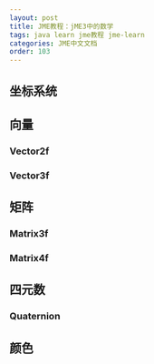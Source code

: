 ```yaml
---
layout: post
title: JME教程：jME3中的数学
tags: java learn jme教程 jme-learn
categories: JME中文文档
order: 103
---
```


## 坐标系统

## 向量

### Vector2f

### Vector3f

## 矩阵

### Matrix3f

### Matrix4f

## 四元数

### Quaternion

## 颜色


